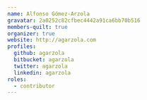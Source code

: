 ```yaml
---
name: Alfonso Gómez-Arzola
gravatar: 2a0252c82cfbec4442a91ca6bb70b516
members-quilt: true
organizer: true
website: http://agarzola.com
profiles:
  github: agarzola
  bitbucket: agarzola
  twitter: agarzola
  linkedin: agarzola
roles:
  - contributor
---
```

